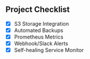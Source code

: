 ## Project Checklist

- [x] S3 Storage Integration
- [x] Automated Backups
- [x] Prometheus Metrics
- [x] Webhook/Slack Alerts
- [x] Self-healing Service Monitor